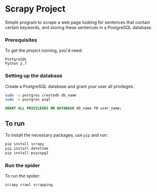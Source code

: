 
# Scrapy Project
Simple program to scrape a web page looking for sentences that contain certain keywords, and storing these sentences in a PostgreSQL database.

### Prerequisites
To get the project running, you'd need:
```
PostgreSQL
Python 2.7
```

### Setting up the database
Create a PostgreSQL database and grant your user all privileges.
```sh
sudo -u postgres createdb db_name
sudo -u postgres psql
```
```sql
GRANT ALL PRIVILEGES ON DATABASE db_name TO user_name;
```

## To run
To install the necessary packages, use `pip` and run:

```sh
pip install scrapy
pip install datetime
pip install psycopg2
```

### Run the spider
To run the spider:
```sh
scrapy crawl scrapping
```